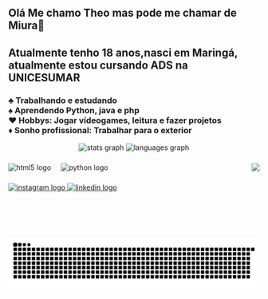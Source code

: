 ## Olá Me chamo Theo mas pode me chamar de Miura👋
<h2 align="left">Atualmente tenho 18 anos,nasci em Maringá, atualmente estou cursando ADS na UNICESUMAR</h2>

<h3 align="left">♣️ Trabalhando e estudando<br>♠️ Aprendendo Python, java e php<br>♥️ Hobbys: Jogar vídeogames, leitura e fazer projetos<br>♦️ Sonho profissional: Trabalhar para o exterior</h3>


<div align="center">
  <img src="https://github-readme-stats.vercel.app/api?username=Miuraas&hide_title=false&hide_rank=false&show_icons=true&include_all_commits=true&count_private=true&disable_animations=false&theme=dracula&locale=en&hide_border=false" height="150" alt="stats graph"  />
  <img src="https://github-readme-stats.vercel.app/api/top-langs?username=Miuraas&locale=en&hide_title=false&layout=compact&card_width=320&langs_count=5&theme=dracula&hide_border=false" height="150" alt="languages graph"  />
</div>

###

<img align="right" height="150" src="https://cdn.discordapp.com/attachments/678414194546180117/1365482260924600411/catt.gif?ex=680d77f4&is=680c2674&hm=962ce616332f884a50bd388d1a6230ec81f9de759a1fadee583f92332b294c17&"  />


###

<div align="left">
  <img src="https://cdn.jsdelivr.net/gh/devicons/devicon/icons/html5/html5-original.svg" height="30" alt="html5 logo"  />
  <img width="12" />
  <img src="https://cdn.jsdelivr.net/gh/devicons/devicon/icons/python/python-original.svg" height="30" alt="python logo"  />
  <img width="12" />
</div>

###

<div align="left">
  <a href="https://www.instagram.com/miura.jpg/" target="_blank"> <img src="https://img.shields.io/static/v1?message=Instagram&logo=instagram&label=&color=E4405F&logoColor=white&labelColor=&style=for-the-badge" height="35" alt="instagram logo"  />
  <a href="https://www.linkedin.com/in/theo-henrique-miura-garcia-2057ab362/" target="_blank"> <img src="https://img.shields.io/static/v1?message=LinkedIn&logo=linkedin&label=&color=0077B5&logoColor=white&labelColor=&style=for-the-badge" height="35" alt="linkedin logo"  />
</div>

###

<br clear="both">

<img src="https://raw.githubusercontent.com/Miuraas/Miuraas/output/snake.svg" alt="Snake animation" />

###
